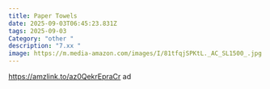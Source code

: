 ```yaml
---
title: Paper Towels
date: 2025-09-03T06:45:23.831Z
tags: 2025-09-03
Category: "other "
description: "7.xx "
image: https://m.media-amazon.com/images/I/81tfqjSPKtL._AC_SL1500_.jpg
---
```

https://amzlink.to/az0QekrEpraCr ad